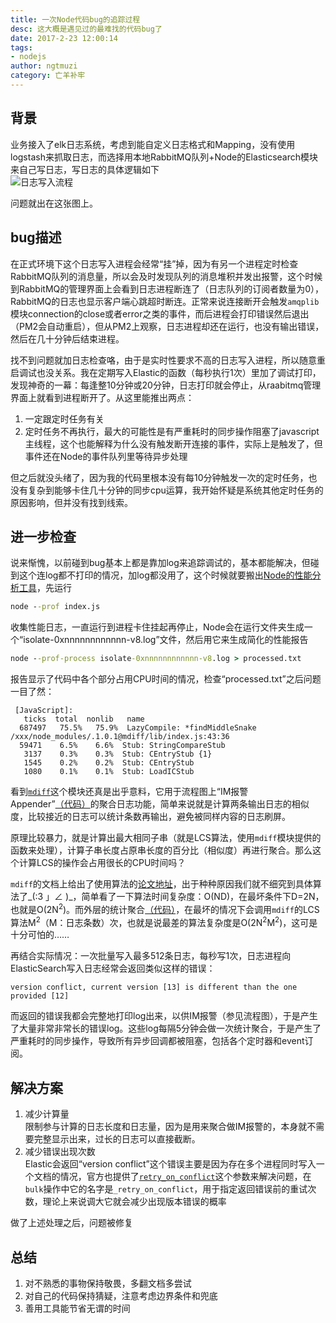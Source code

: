 ```yaml
---
title: 一次Node代码bug的追踪过程
desc: 这大概是遇见过的最难找的代码bug了  
date: 2017-2-23 12:00:14  
tags: 
- nodejs  
author: ngtmuzi  
category: 亡羊补牢
---
```

## 背景  

业务接入了elk日志系统，考虑到能自定义日志格式和Mapping，没有使用logstash来抓取日志，而选择用本地RabbitMQ队列+Node的Elasticsearch模块来自己写日志，写日志的具体逻辑如下  
![日志写入流程](http://i1.piimg.com/4851/2d8505e03dc3e630.png)


问题就出在这张图上。
## bug描述

在正式环境下这个日志写入进程会经常“挂”掉，因为有另一个进程定时检查RabbitMQ队列的消息量，所以会及时发现队列的消息堆积并发出报警，这个时候到RabbitMQ的管理界面上会看到日志进程断连了（日志队列的订阅者数量为0），RabbitMQ的日志也显示客户端心跳超时断连。正常来说连接断开会触发`amqplib`模块connection的close或者error之类的事件，而后进程会打印错误然后退出（PM2会自动重启），但从PM2上观察，日志进程却还在运行，也没有输出错误，然后在几十分钟后结束进程。
  

找不到问题就加日志检查咯，由于是实时性要求不高的日志写入进程，所以随意重启调试也没关系。我在定期写入Elastic的函数（每秒执行1次）里加了调试打印，发现神奇的一幕：每逢整10分钟或20分钟，日志打印就会停止，从raabitmq管理界面上就看到进程断开了。从这里能推出两点：
1. 一定跟定时任务有关
2. 定时任务不再执行，最大的可能性是有严重耗时的同步操作阻塞了javascript主线程，这个也能解释为什么没有触发断开连接的事件，实际上是触发了，但事件还在Node的事件队列里等待异步处理
 
 

但之后就没头绪了，因为我的代码里根本没有每10分钟触发一次的定时任务，也没有复杂到能够卡住几十分钟的同步cpu运算，我开始怀疑是系统其他定时任务的原因影响，但并没有找到线索。
## 进一步检查

说来惭愧，以前碰到bug基本上都是靠加log来追踪调试的，基本都能解决，但碰到这个连log都不打印的情况，加log都没用了，这个时候就要搬出[Node的性能分析工具](https://nodejs.org/en/docs/guides/simple-profiling/)，先运行
```cmd
node --prof index.js
```

收集性能日志，一直运行到进程卡住挂起再停止，Node会在运行文件夹生成一个“isolate-0xnnnnnnnnnnnn-v8.log”文件，然后用它来生成简化的性能报告
```cmd
node --prof-process isolate-0xnnnnnnnnnnnn-v8.log > processed.txt
```

报告显示了代码中各个部分占用CPU时间的情况，检查“processed.txt”之后问题一目了然：
```
 [JavaScript]:
   ticks  total  nonlib   name
  687497   75.5%   75.9%  LazyCompile: *findMiddleSnake /xxx/node_modules/.1.0.1@mdiff/lib/index.js:43:36
  59471    6.5%    6.6%  Stub: StringCompareStub
   3137    0.3%    0.3%  Stub: CEntryStub {1}
   1545    0.2%    0.2%  Stub: CEntryStub
   1080    0.1%    0.1%  Stub: LoadICStub
```

看到[`mdiff`](https://github.com/tapirdata/mdiff)这个模块还真是出乎意料，它用于流程图上“IM报警Appender”[（代码）](https://github.com/ngtmuzi/wheel/blob/master/services/logger.js#L108)的聚合日志功能，简单来说就是计算两条输出日志的相似度，比较接近的日志可以统计条数再输出，避免被同样内容的日志刷屏。


原理比较暴力，就是计算出最大相同子串（就是LCS算法，使用`mdiff`模块提供的函数来处理），计算子串长度占原串长度的百分比（相似度）再进行聚合。那么这个计算LCS的操作会占用很长的CPU时间吗？
  

`mdiff`的文档上给出了使用算法的[论文地址](http://citeseerx.ist.psu.edu/viewdoc/summary?doi=10.1.1.4.6927)，出于种种原因我们就不细究到具体算法了\_(:3 」∠ )\_，简单看了一下算法时间复杂度：O(ND)，在最坏条件下D=2N，也就是O(2N<sup>2</sup>)。而外层的统计聚合[（代码）](https://github.com/ngtmuzi/wheel/blob/master/services/logger.js#L208)，在最坏的情况下会调用`mdiff`的LCS算法M<sup>2</sup>（M：日志条数）次，也就是说最差的算法复杂度是O(2N<sup>2</sup>M<sup>2</sup>)，这可是十分可怕的……
  

再结合实际情况：一次批量写入最多512条日志，每秒写1次，日志进程向ElasticSearch写入日志经常会返回类似这样的错误：
```
version conflict, current version [13] is different than the one provided [12]
```

而返回的错误我都会完整地打印log出来，以供IM报警（参见流程图），于是产生了大量非常非常长的错误log。这些log每隔5分钟会做一次统计聚合，于是产生了严重耗时的同步操作，导致所有异步回调都被阻塞，包括各个定时器和event订阅。

## 解决方案
1. 减少计算量  
限制参与计算的日志长度和日志量，因为是用来聚合做IM报警的，本身就不需要完整显示出来，过长的日志可以直接截断。
2. 减少错误出现次数  
Elastic会返回“version conflict”这个错误主要是因为存在多个进程同时写入一个文档的情况，官方也提供了[`retry_on_conflict`](https://www.elastic.co/guide/en/elasticsearch/reference/current/docs-update.html#_parameters_2)这个参数来解决问题，在`bulk`操作中它的名字是`_retry_on_conflict`，用于指定返回错误前的重试次数，理论上来说调大它就会减少出现版本错误的概率

做了上述处理之后，问题被修复
## 总结
1. 对不熟悉的事物保持敬畏，多翻文档多尝试
2. 对自己的代码保持猜疑，注意考虑边界条件和兜底
3. 善用工具能节省无谓的时间